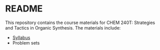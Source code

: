 # README

This repository contains the course materials for CHEM 240T: Strategies and Tactics in Organic Synthesis. The materials include:

- [Syllabus](./syllabus-240t-ay-25-26-fall.md)
- Problem sets